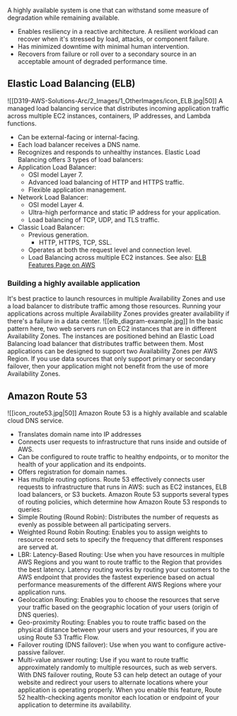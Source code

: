 A highly available system is one that can withstand some measure of degradation while remaining available.
- Enables resiliency in a reactive architecture. A resilient workload can recover when it's stressed by load, attacks, or component failure.
- Has minimized downtime with minimal human intervention.
- Recovers from failure or roll over to a secondary source in an acceptable amount of degraded performance time.
## Elastic Load Balancing (ELB)
![[D319-AWS-Solutions-Arc/2_Images/1_OtherImages/icon_ELB.jpg|50]]
A managed load balancing service that distributes incoming application traffic across multiple EC2 instances, containers, IP addresses, and Lambda functions.
- Can be external-facing or internal-facing.
- Each load balancer receives a DNS name.
- Recognizes and responds to unhealthy instances.
Elastic Load Balancing offers 3 types of load balancers:
- Application Load Balancer:
	- OSI model Layer 7.
	- Advanced load balancing of HTTP and HTTPS traffic.
	- Flexible application management.
- Network Load Balancer:
	- OSI model Layer 4.
	- Ultra-high performance and static IP address for your application.
	- Load balancing of TCP, UDP, and TLS traffic.
- Classic Load Balancer:
	- Previous generation.
		- HTTP, HTTPS, TCP, SSL.
	- Operates at both the request level and connection level.
	- Load Balancing across multiple EC2 instances.
See also: [ELB Features Page on AWS](https://aws.amazon.com/elasticloadbalancing/features/)
### Building a highly available application
It's best practice to launch resources in multiple Availability Zones and use a load balancer to distribute traffic among those resources. Running your applications across multiple Availability Zones provides greater availability if there's a failure in a data center.
![[elb_diagram-example.jpg]]
In the basic pattern here, two web servers run on EC2 instances that are in different Availability Zones. The instances are positioned behind an Elastic Load Balancing load balancer that distributes traffic between them.
Most applications can be designed to support two Availability Zones per AWS Region. If you use data sources that only support primary or secondary failover, then your application might not benefit from the use of more Availability Zones.

## Amazon Route 53
![[icon_route53.jpg|50]]
Amazon Route 53 is a highly available and scalable cloud DNS service.
- Translates domain name into IP addresses
- Connects user requests to infrastructure that runs inside and outside of AWS.
- Can be configured to route traffic to healthy endpoints, or to monitor the health of your application and its endpoints.
- Offers registration for domain names.
- Has multiple routing options.
Route 53 effectively connects user requests to infrastructure that runs in AWS: such as EC2 instances, ELB load balancers, or S3 buckets.
Amazon Route 53 supports several types of routing policies, which determine how Amazon Route 53 responds to queries:
- Simple Routing (Round Robin): Distributes the number of requests as evenly as possible between all participating servers.
- Weighted Round Robin Routing: Enables you to assign weights to resource record sets to specify the frequency that different responses are served at.
- LBR: Latency-Based Routing: Use when you have resources in multiple AWS Regions and you want to route traffic to the Region that provides the best latency. Latency routing works by routing your customers to the AWS endpoint that provides the fastest experience based on actual performance measurements of the different AWS Regions where your application runs.
- Geolocation Routing: Enables you to choose the resources that serve your traffic based on the geographic location of your users (origin of DNS queries).
- Geo-proximity Routing: Enables you to route traffic based on the physical distance between your users and your resources, if you are using Route 53 Traffic Flow.
- Failover routing (DNS failover): Use when you want to configure active-passive failover.
- Multi-value answer routing: Use if you want to route traffic approximately randomly to multiple resources, such as web servers.
With DNS failover routing, Route 53 can help detect an outage of your website and redirect your users to alternate locations where your application is operating properly. When you enable this feature, Route 52 health-checking agents monitor each location or endpoint of your application to determine its availability.